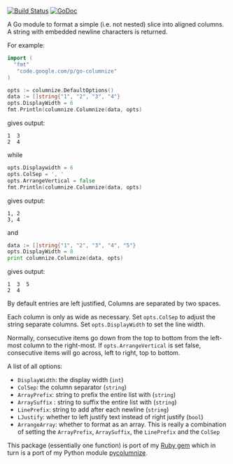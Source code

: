 [![Build Status](https://travis-ci.org/rocky/go-columnize.png)](https://travis-ci.org/rocky/go-columnize) [![GoDoc](https://godoc.org/github.com/rocky/go-columnize?status.svg)](https://godoc.org/github.com/rocky/go-columnize)

A Go module to format a simple (i.e. not nested) slice into aligned
columns. A string with embedded newline characters is returned.

For example:

```go
import (
  "fmt"
   "code.google.com/p/go-columnize"
)

opts := columnize.DefaultOptions()
data := []string{"1", "2", "3", "4"}
opts.DisplayWidth = 6
fmt.Println(columnize.Columnize(data, opts)
```

gives output:
```
1  3
2  4
```

while

```go
opts.Displaywidth = 6
opts.ColSep = ', '
opts.ArrangeVertical = false
fmt.Println(columnize.Columnize(data, opts)
```

gives output:

```
1, 2
3, 4
```

and

```go
data := []string{"1", "2", "3", "4", "5"}
opts.DisplayWidth = 8
print columnize.Columnize(data, opts)
```

gives output:

```
1  3  5
2  4
```

By default entries are left justified, Columns are separated by two spaces.

Each column is only as wide as necessary. Set `opts.ColSep` to adjust the string separate columns. Set `opts.DisplayWidth` to set the line width.

Normally, consecutive items go down from the top to bottom from the left-most column to the right-most. If `opts.ArrangeVertical` is set false, consecutive items will go across, left to right, top to bottom.

A list of all options:

* `DisplayWidth`:  the display width (`int`)
* `ColSep`: the column separator (`string`)
* `ArrayPrefix`: string to prefix the entire list with (`string`)
* `ArraySuffix` : string to suffix the entire list with (`string`)
* `LinePrefix`: string to add after each newline (`string`)
* `LJustify`: whether to left justify text instead of right justify (`bool`)
* `ArrangeArray`: whether to format as an array. This is really a combination of setting the `ArrayPrefix`, `ArraySuffix`, the `LinePrefix` and the `ColSep`


This package (essentially one function) is port of my [Ruby gem](https://rubygems.org/gems/columnize) which in turn is a port of my Python module [pycolumnize](http://code.google.com/p/pycolumnize).
